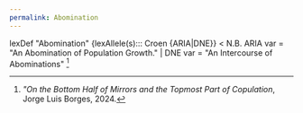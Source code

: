 ```yaml
---
permalink: Abomination
---
```

lexDef "Abomination" {lexAllele(s)::: Croen {ARIA|DNE}} < N.B. ARIA var = "An Abomination of Population Growth." | DNE var = "An Intercourse of Abominations" [^AbominationCroen]

[^AbominationCroen]: *"On the Bottom Half of Mirrors and the Topmost Part of Copulation*, Jorge Luis Borges, 2024.
